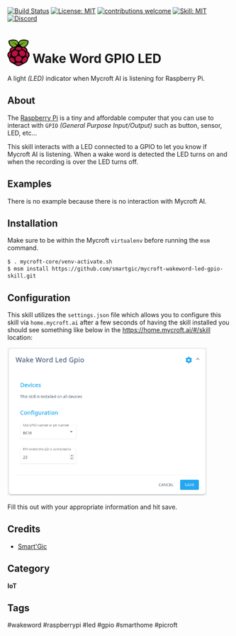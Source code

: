 
[![Build Status](https://travis-ci.com/smartgic/mycroft-wakeword-led-gpio-skill.svg?branch=21.2.1)](https://travis-ci.com/github/smartgic/mycroft-wakeword-led-gpio-skill) [![License: MIT](https://img.shields.io/badge/License-MIT-yellow.svg)](https://opensource.org/licenses/MIT) [![contributions welcome](https://img.shields.io/badge/contributions-welcome-pink.svg?style=flat)](https://github.com/smartgic/mycroft-wakeword-led-gpio-skill//pulls) [![Skill: MIT](https://img.shields.io/badge/mycroft.ai-skill-blue)](https://mycroft.ai) [![Discord](https://img.shields.io/discord/809074036733902888)](https://discord.gg/Vu7Wmd9j) 

# <img src="docs/raspberry-pi.png" card_color="#0000" width="50" height="60" style="vertical-align:bottom"/> Wake Word GPIO LED

A light _(LED)_ indicator when Mycroft AI is listening for Raspberry Pi.

## About

The [Raspberry Pi](https://rapsberrypi.org) is a tiny and affordable computer that you can use to interact with `GPIO` _(General Purpose Input/Output)_ such as button, sensor, LED, etc...

This skill interacts with a LED connected to a GPIO to let you know if Mycroft AI is listening. When a wake word is detected the LED turns on and when the recording is over the LED turns off.

## Examples

There is no example because there is no interaction with Mycroft AI.

## Installation

Make sure to be within the Mycroft `virtualenv` before running the `msm` command.

```shell
$ . mycroft-core/venv-activate.sh
$ msm install https://github.com/smartgic/mycroft-wakeword-led-gpio-skill.git
```

## Configuration

This skill utilizes the `settings.json` file which allows you to configure this skill via `home.mycroft.ai` after a few seconds of having the skill installed you should see something like below in the https://home.mycroft.ai/#/skill location:

<img src='docs/wakeword-led-gpio-config.png' width='450'/>

Fill this out with your appropriate information and hit save.

## Credits

- [Smart'Gic](https://smartgic.io/)

## Category

**IoT**

## Tags

#wakeword
#raspberrypi
#led
#gpio
#smarthome
#picroft
